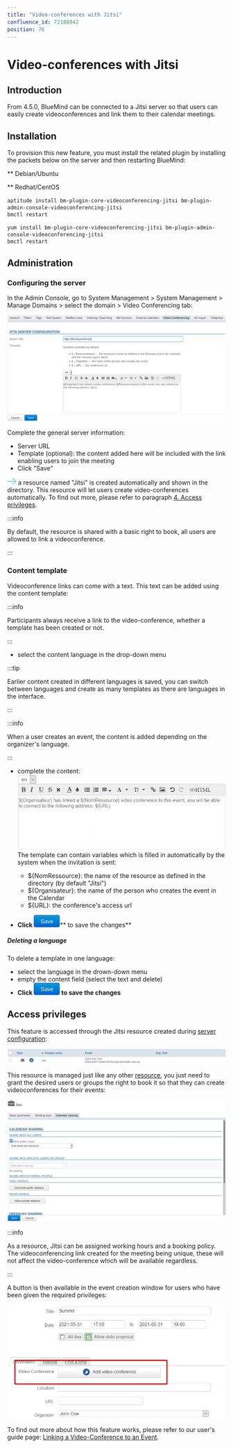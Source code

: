 ```yaml
---
title: "Video-conferences with Jitsi"
confluence_id: 72188042
position: 76
---
```

# Video-conferences with Jitsi


## Introduction

From 4.5.0, BlueMind can be connected to a Jitsi server so that users can easily create videoconferences and link them to their calendar meetings. 


## Installation

To provision this new feature, you must install the related plugin by installing the packets below on the server and then restarting BlueMind:


**
Debian/Ubuntu


**
Redhat/CentOS


```
aptitude install bm-plugin-core-videoconferencing-jitsi bm-plugin-admin-console-videoconferencing-jitsi
bmctl restart
```


```
yum install bm-plugin-core-videoconferencing-jitsi bm-plugin-admin-console-videoconferencing-jitsi
bmctl restart
```


## Administration

### Configuring the server

In the Admin Console, go to System Management > System Management > Manage Domains > select the domain > Video Conferencing tab:

![](../../../attachments/72188042/72194043.png)

Complete the general server information:

- Server URL 
- Template (optional): the content added here will be included with the link enabling users to join the meeting
- Click "Save"


![](../../../attachments/57769989/69896490.png) a resource named "Jitsi" is created automatically and shown in the directory. This resource will let users create video-conferences automatically. To find out more, please refer to paragraph [4. Access privileges](#VisioconferencesavecJitsi-gestion).


:::info

By default, the resource is shared with a basic right to book, all users are allowed to link a videoconference. 

:::

### Content template

Videoconference links can come with a text. This text can be added using the content template:


:::info

Participants always receive a link to the video-conference, whether a template has been created or not.

:::

- select the content language in the drop-down menu


:::tip

Earlier content created in different languages is saved, you can switch between languages and create as many templates as there are languages in the interface.

:::


:::info

When a user creates an event, the content is added depending on the organizer's language.

:::

- complete the content:
![](../../../attachments/72188042/72194049.png)
The template can contain variables which is filled in automatically by the system when the invitation is sent:

    - ${NomRessource}: the name of the resource as defined in the directory (by default "Jitsi")
    - ${Organisateur}: the name of the person who creates the event in the Calendar
    - ${URL}: the conference's access url
-  **Click ![](../../../attachments/72188042/72194042.png)**** to save the changes** 


##### Deleting a language

To delete a template in one language:

- select the language in the drown-down menu
- empty the content field (select the text and delete)
-  **Click ![](../../../attachments/72188042/72194042.png) to save the changes** 


## Access privileges

This feature is accessed through the Jitsi resource created during [server configuration](http://forge.bluemind.net#configuration):

![](../../../attachments/72188042/72194047.png)

This resource is managed just like any other [resource](/Guide_de_l_administrateur/Gestion_des_entités/Ressources/), you just need to grant the desired users or groups the right to book it so that they can create videoconferences for their events:

![](../../../attachments/72188042/72194046.png)


:::info

As a resource, Jitsi can be assigned working hours and a booking policy. The videoconferencing link created for the meeting being unique, these will not affect the video-conference which will be available regardless. 

:::

A button is then available in the event creation window for users who have been given the required privileges:

![](../../../attachments/72188042/72194045.png)

To find out more about how this feature works, please refer to our user's guide page: [Linking a Video-Conference to an Event](/Guide_de_l_utilisateur/L_agenda/Lier_une_visioconférence_à_un_événement/).


